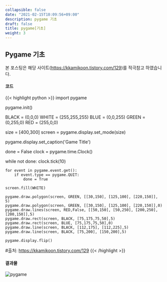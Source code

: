 ```yaml
---
collapsible: false
date: "2021-02-15T10:09:56+09:00"
description: pygame 기초
draft: false
title: pygame[기초]
weight: 3
---
```


## Pygame 기초
본 포스팅은 해당 사이트(https://kkamikoon.tistory.com/129)를 적극참고 하였습니다.

#### 코드
{{< highlight python >}}
import pygame

pygame.init()

BLACK = (0,0,0)
WHITE = (255,255,255)
BLUE = (0,0,255)
GREEN = (0,255,0)
RED = (255,0,0)

size = [400,300]
screen = pygame.display.set_mode(size)

pygame.display.set_caption('Game Title')

done = False
clock = pygame.time.Clock()

while not done:
    clock.tick(10)

    for event in pygame.event.get():
        if event.type == pygame.QUIT:
            done = True

    screen.fill(WHITE)

    pygame.draw.polygon(screen, GREEN, [[30,150], [125,100], [220,150]], 5)
    pygame.draw.polygon(screen, GREEN, [[30,150], [125,100], [220,150]],0)
    pygame.draw.lines(screen, RED,False, [[50,150], [50,250], [200,250], [200,150]],5)
    pygame.draw.rect(screen, BLACK, [75,175,75,50],5)
    pygame.draw.rect(screen, BLUE, [75,175,75,50],0)
    pygame.draw.line(screen, BLACK, [112,175], [112,225],5)
    pygame.draw.line(screen, BLACK, [75,200], [150,200],5)

    pygame.display.flip()

#출처: https://kkamikoon.tistory.com/129
{{< /highlight >}}

#### 결과물
![pygame](images/posts/python/pygame.PNG)

